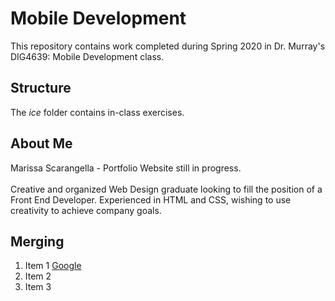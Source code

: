 # Mobile Development
This repository contains work completed during Spring 2020 in Dr. Murray's DIG4639: Mobile Development class.

## Structure
The *ice* folder contains in-class exercises. 

## About Me
Marissa Scarangella - Portfolio Website still in progress.
<br><br>Creative and organized Web Design graduate looking to fill the position of a Front End Developer. Experienced in HTML and CSS, wishing to use creativity to achieve company goals.

## Merging
1. Item 1 [Google](http://www.google.com)
1. Item 2
1. Item 3